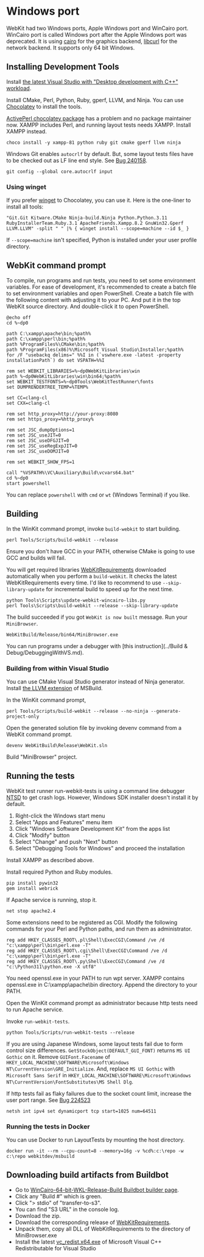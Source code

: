 # Windows port

WebKit had two Windows ports, Apple Windows port and WinCairo port.
WinCairo port is called Windows port after the Apple Windows port was deprecated.
It is using [cairo](https://www.cairographics.org/) for the graphics backend, [libcurl](https://curl.se/libcurl/) for the network backend.
It supports only 64 bit Windows.

## Installing Development Tools

Install [the latest Visual Studio with "Desktop development with C++" workload](https://learn.microsoft.com/en-us/cpp/build/vscpp-step-0-installation).

Install CMake, Perl, Python, Ruby, gperf, LLVM, and Ninja.
You can use [Chocolatey](https://chocolatey.org/) to install the tools.

[ActivePerl chocolatey package](https://community.chocolatey.org/packages/ActivePerl) has a problem and no package maintainer now.
XAMPP includes Perl, and running layout tests needs XAMPP. Install XAMPP instead.

```
choco install -y xampp-81 python ruby git cmake gperf llvm ninja
```

Windows Git enables `autocrlf` by default. But, some layout tests files have to be checked out as LF line end style. See [Bug 240158](https://bugs.webkit.org/show_bug.cgi?id=240158).

```
git config --global core.autocrlf input
```

### Using winget

If you prefer [winget](https://learn.microsoft.com/en-us/windows/package-manager/winget/) to Chocolatey, you can use it.
Here is the one-liner to install all tools:

```
"Git.Git Kitware.CMake Ninja-build.Ninja Python.Python.3.11 RubyInstallerTeam.Ruby.3.1 ApacheFriends.Xampp.8.2 GnuWin32.Gperf LLVM.LLVM" -split " " |% { winget install --scope=machine --id $_ }
```

If `--scope=machine` isn't specified, Python is installed under your user profile directory.


## WebKit command prompt

To compile, run programs and run tests, you need to set some environment variables.
For ease of development, it's recommended to create a batch file to set environment variables and open PowerShell.
Create a batch file with the following content with adjusting it to your PC.
And put it in the top WebKit source directory.
And double-click it to open PowerShell.

```
@echo off
cd %~dp0

path C:\xampp\apache\bin;%path%
path C:\xampp\perl\bin;%path%
path %ProgramFiles%\CMake\bin;%path%
path %ProgramFiles(x86)%\Microsoft Visual Studio\Installer;%path%
for /F "usebackq delims=" %%I in (`vswhere.exe -latest -property installationPath`) do set VSPATH=%%I

rem set WEBKIT_LIBRARIES=%~dp0WebKitLibraries\win
path %~dp0WebKitLibraries\win\bin64;%path%
set WEBKIT_TESTFONTS=%~dp0Tools\WebKitTestRunner\fonts
set DUMPRENDERTREE_TEMP=%TEMP%

set CC=clang-cl
set CXX=clang-cl

rem set http_proxy=http://your-proxy:8080
rem set https_proxy=%http_proxy%

rem set JSC_dumpOptions=1
rem set JSC_useJIT=0
rem set JSC_useDFGJIT=0
rem set JSC_useRegExpJIT=0
rem set JSC_useDOMJIT=0

rem set WEBKIT_SHOW_FPS=1

call "%VSPATH%\VC\Auxiliary\Build\vcvars64.bat"
cd %~dp0
start powershell
```

You can replace `powershell` with `cmd` or `wt` (Windows Terminal) if you like.


## Building

In the WinKit command prompt, invoke `build-webkit` to start building.

```
perl Tools/Scripts/build-webkit --release
```

Ensure you don't have GCC in your PATH, otherwise CMake is going to use GCC and builds will fail.

You will get required libraries [WebKitRequirements](https://github.com/WebKitForWindows/WebKitRequirements) downloaded automatically when you perform a `build-webkit`.
It checks the latest WebKitRequirements every time.
I'd like to recommend to use `--skip-library-update` for incremental build to speed up for the next time.

```
python Tools\Scripts\update-webkit-wincairo-libs.py
perl Tools\Scripts\build-webkit --release --skip-library-update
```

The build succeeded if you got `WebKit is now built` message. Run your `MiniBrowser`.

```
WebKitBuild/Release/bin64/MiniBrowser.exe
```

You can run programs under a debugger with [this instruction](../Build & Debug/DebuggingWithVS.md).

### Building from within Visual Studio

You can use CMake Visual Studio generator instead of Ninja generator.
Install [the LLVM extension](https://learn.microsoft.com/en-us/cpp/build/clang-support-msbuild) of MSBuild.

In the WinKit command prompt,

```
perl Tools/Scripts/build-webkit --release --no-ninja --generate-project-only
```

Open the generated solution file by invoking devenv command from a WebKit command prompt.

```
devenv WebKitBuild\Release\WebKit.sln
```

Build "MiniBrowser" project.


## Running the tests

WebKit test runner run-webkit-tests is using a command line debugger [NTSD](https://learn.microsoft.com/en-us/windows-hardware/drivers/debugger/debugging-using-cdb-and-ntsd) to get crash logs.
However, Windows SDK installer doesn't install it by default.

1. Right-click the Windows start menu
2. Select "Apps and Features" menu item
3. Click "Windows Software Development Kit" from the apps list
4. Click "Modify" button
5. Select "Change" and push "Next" button
6. Select "Debugging Tools for Windows" and proceed the installation

Install XAMPP as described above.

Install required Python and Ruby modules.

```
pip install pywin32
gem install webrick
```

If Apache service is running, stop it.

```
net stop apache2.4
```

Some extensions need to be registered as CGI. Modify the following commands for your Perl and Python paths, and run them as administrator.

```
reg add HKEY_CLASSES_ROOT\.pl\Shell\ExecCGI\Command /ve /d "c:\xampp\perl\bin\perl.exe -T"
reg add HKEY_CLASSES_ROOT\.cgi\Shell\ExecCGI\Command /ve /d "c:\xampp\perl\bin\perl.exe -T"
reg add HKEY_CLASSES_ROOT\.py\Shell\ExecCGI\Command /ve /d "c:\Python311\python.exe -X utf8"
```

You need openssl.exe in your PATH to run wpt server.
XAMPP contains openssl.exe in C:\xampp\apache\bin directory. Append the directory to your PATH.

Open the WinKit command prompt as administrator because http tests need to run Apache service.

Invoke `run-webkit-tests`.

```
python Tools/Scripts/run-webkit-tests --release
```

If you are using Japanese Windows, some layout tests fail due to form control size differences.
`GetStockObject(DEFAULT_GUI_FONT)` returns `MS UI Gothic` on it.
Remove `GUIFont.Facename` of `HKEY_LOCAL_MACHINE\SOFTWARE\Microsoft\Windows NT\CurrentVersion\GRE_Initialize`.
And, replace `MS UI Gothic` with `Microsoft Sans Serif` in `HKEY_LOCAL_MACHINE\SOFTWARE\Microsoft\Windows NT\CurrentVersion\FontSubstitutes\MS Shell Dlg`.

If http tests fail as flaky failures due to the socket count limit, increase the user port range. See [Bug 224523](https://bugs.webkit.org/show_bug.cgi?id=224523)
```
netsh int ipv4 set dynamicport tcp start=1025 num=64511
```

### Running the tests in Docker

You can use Docker to run LayoutTests by mounting the host directory.

```
docker run -it --rm --cpu-count=8 --memory=16g -v %cd%:c:\repo -w c:\repo webkitdev/msbuild
```

## Downloading build artifacts from Buildbot

 * Go to [WinCairo-64-bit-WKL-Release-Build Buildbot builder page](https://build.webkit.org/#/builders/27).
 * Click any "Build #" which is green.
 * Click "> stdio" of "transfer-to-s3".
 * You can find "S3 URL" in the console log.
 * Download the zip.
 * Download the corresponding release of [WebKitRequirements](https://github.com/WebKitForWindows/WebKitRequirements/releases).
 * Unpack them, copy all DLL of WebKitRequirements to the directory of MiniBrowser.exe
 * Install the latest [vc_redist.x64.exe](https://docs.microsoft.com/en-us/cpp/windows/latest-supported-vc-redist) of Microsoft Visual C++ Redistributable for Visual Studio
